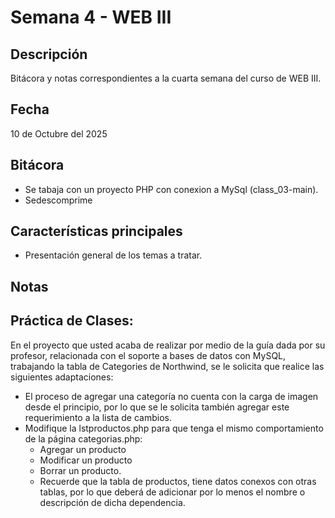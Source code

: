 # Semana 4 - WEB III

## Descripción
Bitácora y notas correspondientes a la cuarta semana del curso de WEB III.

## Fecha
10 de Octubre del 2025

## Bitácora
- Se tabaja con un proyecto PHP con conexion a MySql (class_03-main).
- Sedescomprime

## Características principales
- Presentación general de los temas a tratar.

## Notas

## Práctica de Clases:
En el proyecto que usted acaba de realizar por medio de la guía dada por su profesor, relacionada con el soporte a bases de datos con MySQL, trabajando la tabla de Categories de Northwind, se le solicita que realice las siguientes adaptaciones:
- El proceso de agregar una categoría no cuenta con la carga de imagen desde el principio, por lo que se le solicita también agregar este requerimiento a la lista de cambios.
- Modifique la lstproductos.php para que tenga el mismo comportamiento de la página categorias.php:
    * Agregar un producto
    * Modificar un producto
    * Borrar un producto.
    * Recuerde que la tabla de productos, tiene datos conexos con otras tablas, por lo que deberá de adicionar por lo menos el nombre o descripción de dicha dependencia.